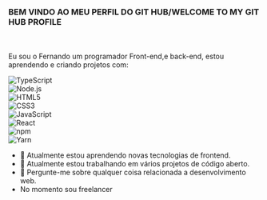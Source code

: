 ### BEM VINDO AO MEU PERFIL DO GIT HUB/WELCOME TO MY GIT HUB PROFILE
<br>
<br>
Eu sou o Fernando um programador Front-end,e back-end, estou aprendendo e criando projetos com:


![TypeScript](https://img.shields.io/badge/typescript-%23007ACC.svg?&style=for-the-badge&logo=typescript&logoColor=white)
<br>
![Node.js](https://img.shields.io/badge/node.js-6DA55F?style=for-the-badge&logo=node.js&logoColor=white)
<br>
![HTML5](https://img.shields.io/badge/html5-%23E34F26.svg?&style=for-the-badge&logo=html5&logoColor=white)
<br>
![CSS3](https://img.shields.io/badge/css3-%231572B6.svg?&style=for-the-badge&logo=css3&logoColor=white)
<br>
![JavaScript](https://img.shields.io/badge/javascript-%23F7DF1E.svg?&style=for-the-badge&logo=javascript&logoColor=black)
<br>
![React](https://img.shields.io/badge/react-%2320232a.svg?&style=for-the-badge&logo=react&logoColor=%2361DAFB)
<br>
![npm](https://img.shields.io/badge/npm-CB3837?style=for-the-badge&logo=npm&logoColor=white)
<br>
![Yarn](https://img.shields.io/badge/yarn-2C8EBB?style=for-the-badge&logo=yarn&logoColor=white)
<br>
- 🌱 Atualmente estou aprendendo novas tecnologias de frontend.
- 🔭 Atualmente estou trabalhando em vários projetos de código aberto.
- 💬 Pergunte-me sobre qualquer coisa relacionada a desenvolvimento web.
- No momento sou freelancer
  
